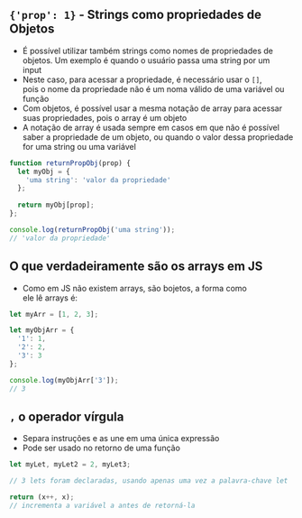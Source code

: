 ## `{'prop': 1}` - Strings como propriedades de Objetos 
- É possível utilizar também strings como nomes de propriedades de  
objetos. Um exemplo é quando o usuário passa uma string por um  
input 
- Neste caso, para acessar a propriedade, é necessário usar o `[]`,  
pois o nome da propriedade não é um noma válido de uma variável ou  
função 
- Com objetos, é possível usar a mesma notação de array para acessar  
suas propriedades, pois o array é um objeto 
- A notação de array é usada sempre em casos em que não é possível  
saber a propriedade de um objeto, ou quando o valor dessa propriedade  
for uma string ou uma variável 

```javascript
function returnPropObj(prop) {
  let myObj = {
    'uma string': 'valor da propriedade'
  };
  
  return myObj[prop];
};

console.log(returnPropObj('uma string'));
// 'valor da propriedade'
```

## O que verdadeiramente são os arrays em JS 
- Como em JS não existem arrays, são bojetos, a forma como  
ele lê arrays é: 

```javascript
let myArr = [1, 2, 3];

let myObjArr = {
  '1': 1,
  '2': 2,
  '3': 3
};

console.log(myObjArr['3']);
// 3
```

## `,` o operador vírgula 
- Separa instruções e as une em uma única expressão 
- Pode ser usado no retorno de uma função

```javascript
let myLet, myLet2 = 2, myLet3;

// 3 lets foram declaradas, usando apenas uma vez a palavra-chave let
```

```javascript
return (x++, x);
// incrementa a variável a antes de retorná-la
```